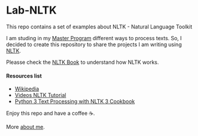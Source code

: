 # Lab-NLTK
This repo contains a set of examples about NLTK - Natural Language Toolkit

I am studing in my [Master Program](http://pgcin.paginas.ufsc.br/) different ways to process texts. So, I decided to create this repository to share the projects I am writing using [NLTK](http://www.nltk.org/).


Pleasse check the [NLTK Book](http://www.nltk.org/book/) to understand how NLTK works.

#### Resources list

- [Wikipedia](https://en.wikipedia.org/wiki/Natural_Language_Toolkit)
- [Videos NLTK Tutorial](https://www.youtube.com/playlist?list=PLQVvvaa0QuDf2JswnfiGkliBInZnIC4HL)
- [Python 3 Text Processing with NLTK 3 Cookbook](https://www.packtpub.com/mapt/book/application-development/9781782167853)

Enjoy this repo and have a coffee ☕.

More [about me](https://github.com/johnidm/about-me/blob/master/README.md).
